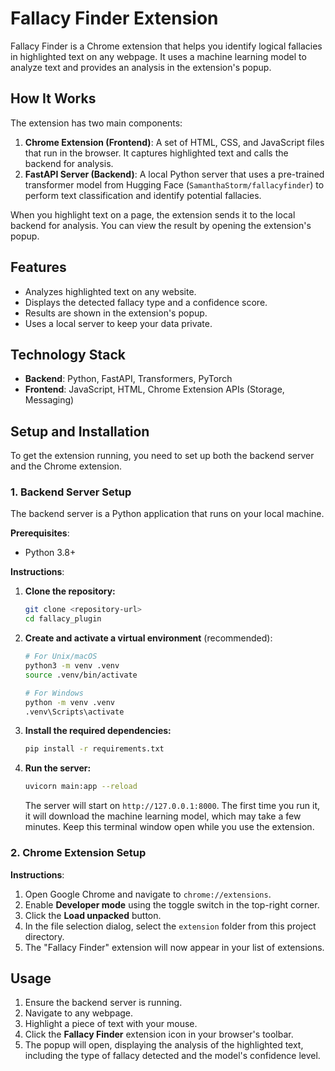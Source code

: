 # Fallacy Finder Extension

Fallacy Finder is a Chrome extension that helps you identify logical fallacies in highlighted text on any webpage. It uses a machine learning model to analyze text and provides an analysis in the extension's popup.

## How It Works

The extension has two main components:

1.  **Chrome Extension (Frontend)**: A set of HTML, CSS, and JavaScript files that run in the browser. It captures highlighted text and calls the backend for analysis.
2.  **FastAPI Server (Backend)**: A local Python server that uses a pre-trained transformer model from Hugging Face (`SamanthaStorm/fallacyfinder`) to perform text classification and identify potential fallacies.

When you highlight text on a page, the extension sends it to the local backend for analysis. You can view the result by opening the extension's popup.

## Features

-   Analyzes highlighted text on any website.
-   Displays the detected fallacy type and a confidence score.
-   Results are shown in the extension's popup.
-   Uses a local server to keep your data private.

## Technology Stack

-   **Backend**: Python, FastAPI, Transformers, PyTorch
-   **Frontend**: JavaScript, HTML, Chrome Extension APIs (Storage, Messaging)

## Setup and Installation

To get the extension running, you need to set up both the backend server and the Chrome extension.

### 1. Backend Server Setup

The backend server is a Python application that runs on your local machine.

**Prerequisites**:
-   Python 3.8+

**Instructions**:

1.  **Clone the repository:**
    ```bash
    git clone <repository-url>
    cd fallacy_plugin
    ```

2.  **Create and activate a virtual environment** (recommended):
    ```bash
    # For Unix/macOS
    python3 -m venv .venv
    source .venv/bin/activate

    # For Windows
    python -m venv .venv
    .venv\Scripts\activate
    ```

3.  **Install the required dependencies:**
    ```bash
    pip install -r requirements.txt
    ```

4.  **Run the server:**
    ```bash
    uvicorn main:app --reload
    ```
    The server will start on `http://127.0.0.1:8000`. The first time you run it, it will download the machine learning model, which may take a few minutes. Keep this terminal window open while you use the extension.

### 2. Chrome Extension Setup

**Instructions**:

1.  Open Google Chrome and navigate to `chrome://extensions`.
2.  Enable **Developer mode** using the toggle switch in the top-right corner.
3.  Click the **Load unpacked** button.
4.  In the file selection dialog, select the `extension` folder from this project directory.
5.  The "Fallacy Finder" extension will now appear in your list of extensions.

## Usage

1.  Ensure the backend server is running.
2.  Navigate to any webpage.
3.  Highlight a piece of text with your mouse.
4.  Click the **Fallacy Finder** extension icon in your browser's toolbar.
5.  The popup will open, displaying the analysis of the highlighted text, including the type of fallacy detected and the model's confidence level.
